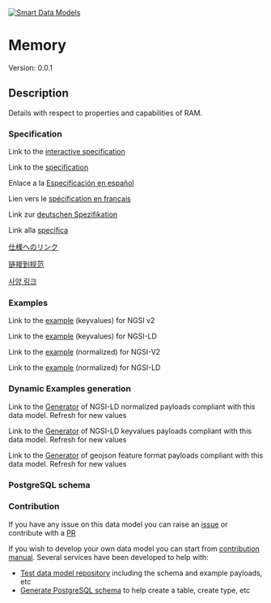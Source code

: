 [![Smart Data Models](https://smartdatamodels.org/wp-content/uploads/2022/01/SmartDataModels_logo.png "Logo")](https://smartdatamodels.org)
# Memory
Version: 0.0.1

## Description 

Details with respect to properties and capabilities of RAM.
### Specification

Link to the [interactive specification](https://swagger.lab.fiware.org/?url=https://smart-data-models.github.io/dataModel.Gaia-X/Memory/swagger.yaml)

Link to the [specification](https://github.com/smart-data-models/dataModel.Gaia-X/blob/master/Memory/doc/spec.md)

Enlace a la [Especificación en español](https://github.com/smart-data-models/dataModel.Gaia-X/blob/master/Memory/doc/spec_ES.md)

Lien vers le [spécification en français](https://github.com/smart-data-models/dataModel.Gaia-X/blob/master/Memory/doc/spec_FR.md)

Link zur [deutschen Spezifikation](https://github.com/smart-data-models/dataModel.Gaia-X/blob/master/Memory/doc/spec_DE.md)

Link alla [specifica](https://github.com/smart-data-models/dataModel.Gaia-X/blob/master/Memory/doc/spec_IT.md)

[仕様へのリンク](https://github.com/smart-data-models/dataModel.Gaia-X/blob/master/Memory/doc/spec_JA.md)

[链接到规范](https://github.com/smart-data-models/dataModel.Gaia-X/blob/master/Memory/doc/spec_ZH.md)

[사양 링크](https://github.com/smart-data-models/dataModel.Gaia-X/blob/master/Memory/doc/spec_KO.md)
### Examples

Link to the [example](https://smart-data-models.github.io/dataModel.Gaia-X/Memory/examples/example.json) (keyvalues) for NGSI v2

Link to the [example](https://smart-data-models.github.io/dataModel.Gaia-X/Memory/examples/example.jsonld) (keyvalues) for NGSI-LD

Link to the [example](https://smart-data-models.github.io/dataModel.Gaia-X/Memory/examples/example-normalized.json) (normalized) for NGSI-V2

Link to the [example](https://smart-data-models.github.io/dataModel.Gaia-X/Memory/examples/example-normalized.jsonld) (normalized) for NGSI-LD
### Dynamic Examples generation

Link to the [Generator](https://smartdatamodels.org/extra/ngsi-ld_generator.php?schemaUrl=https://raw.githubusercontent.com/smart-data-models/dataModel.Gaia-X/master/Memory/schema.json&email=info@smartdatamodels.org) of NGSI-LD normalized payloads compliant with this data model. Refresh for new values

Link to the [Generator](https://smartdatamodels.org/extra/ngsi-ld_generator_keyvalues.php?schemaUrl=https://raw.githubusercontent.com/smart-data-models/dataModel.Gaia-X/master/Memory/schema.json&email=info@smartdatamodels.org) of NGSI-LD keyvalues payloads compliant with this data model. Refresh for new values

Link to the [Generator](https://smartdatamodels.org/extra/geojson_features_generator.php?schemaUrl=https://raw.githubusercontent.com/smart-data-models/dataModel.Gaia-X/master/Memory/schema.json&email=info@smartdatamodels.org) of geojson feature format payloads compliant with this data model. Refresh for new values
### PostgreSQL schema
### Contribution

 If you have any issue on this data model you can raise an [issue](https://github.com/smart-data-models/dataModel.Gaia-X/issues)  or contribute with a [PR](https://github.com/smart-data-models/dataModel.Gaia-X/pulls)

 If you wish to develop your own data model you can start from [contribution manual](https://bit.ly/contribution_manual). Several services have been developed to help with: 
 - [Test data model repository](https://smartdatamodels.org/index.php/data-models-contribution-api/) including the schema and example payloads, etc
 - [Generate PostgreSQL schema](https://smartdatamodels.org/index.php/sql-service/) to help create a table, create type, etc